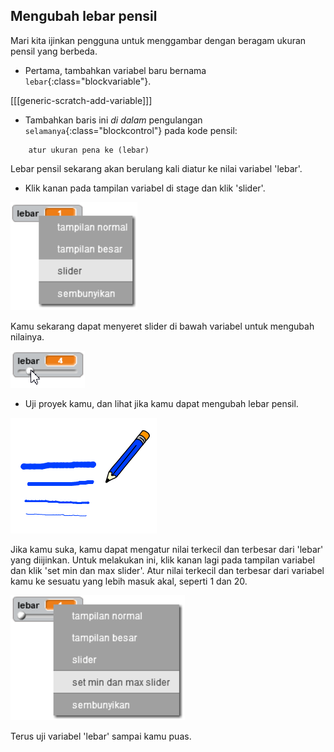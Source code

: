 ## Mengubah lebar pensil

Mari kita ijinkan pengguna untuk menggambar dengan beragam ukuran pensil yang berbeda.

+ Pertama, tambahkan variabel baru bernama `lebar`{:class="blockvariable"}.

[[[generic-scratch-add-variable]]]

+ Tambahkan baris ini *di dalam* pengulangan `selamanya`{:class="blockcontrol"} pada kode pensil:

```blocks
    atur ukuran pena ke (lebar)
```

Lebar pensil sekarang akan berulang kali diatur ke nilai variabel 'lebar'.

+ Klik kanan pada tampilan variabel di stage dan klik 'slider'.

![tangkapan layar](images/paint-slider.png)

Kamu sekarang dapat menyeret slider di bawah variabel untuk mengubah nilainya.

![tangkapan layar](images/paint-slider-change.png)

+ Uji proyek kamu, dan lihat jika kamu dapat mengubah lebar pensil.

![tangkapan layar](images/paint-width-test.png)

Jika kamu suka, kamu dapat mengatur nilai terkecil dan terbesar dari 'lebar' yang diijinkan. Untuk melakukan ini, klik kanan lagi pada tampilan variabel dan klik 'set min dan max slider'. Atur nilai terkecil dan terbesar dari variabel kamu ke sesuatu yang lebih masuk akal, seperti 1 dan 20.

![tangkapan layar](images/paint-slider-max.png)

Terus uji variabel 'lebar' sampai kamu puas.